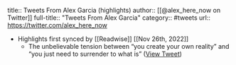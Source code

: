 title:: Tweets From Alex Garcia (highlights)
author:: [[@alex_here_now on Twitter]]
full-title:: "Tweets From Alex Garcia"
category:: #tweets
url:: https://twitter.com/alex_here_now

- Highlights first synced by [[Readwise]] [[Nov 26th, 2022]]
	- The unbelievable tension between “you create your own reality” and “you just need to surrender to what is” ([View Tweet](https://twitter.com/alex_here_now/status/1595889675037970432))